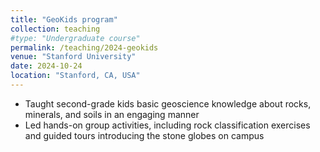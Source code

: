 ```yaml
---
title: "GeoKids program"
collection: teaching
#type: "Undergraduate course"
permalink: /teaching/2024-geokids
venue: "Stanford University"
date: 2024-10-24
location: "Stanford, CA, USA"
---
```


* Taught second-grade kids basic geoscience knowledge about rocks, minerals, and soils in an engaging manner
* Led hands-on group activities, including rock classification exercises and guided tours introducing the stone globes on campus


<!--
Heading 1
======

Heading 2
======

Heading 3
======
-->
